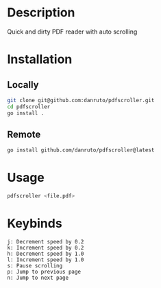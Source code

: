 # Description
Quick and dirty PDF reader with auto scrolling

# Installation
## Locally
```sh
git clone git@github.com:danruto/pdfscroller.git
cd pdfscroller
go install .
```

## Remote
```sh
go install github.com/danruto/pdfscroller@latest
```

# Usage
```sh
pdfscroller <file.pdf>
```

# Keybinds
```
j: Decrement speed by 0.2
k: Increment speed by 0.2
h: Decrement speed by 1.0
l: Increment speed by 1.0
s: Pause scrolling
p: Jump to previous page
n: Jump to next page
```
